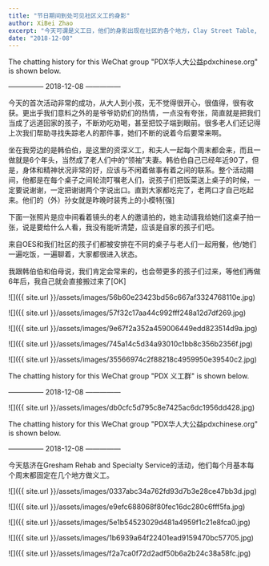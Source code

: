 ```yaml
---
title: "节日期间到处可见社区义工的身影"
author: XiBei Zhao
excerpt: "今天可谓是义工日，他们的身影出现在社区的各个地方，Clay Street Table, Oregon Food Bank, and Gresham Rehab and Specialty Services。每项活动都非常的成功，从大人到小孩，无不觉得很开心，很值得，很有收获。他们代表了我们新一代华人的精神面貌，我们要感谢他们，他们的爱心赢得了我们的尊敬"
date: "2018-12-08"
---
```


The chatting history for this WeChat group "PDX华人大公益pdxchinese.org" is shown below.

—————  2018-12-08  —————

今天的首次活动非常的成功，从大人到小孩，无不觉得很开心，很值得，很有收获。更出乎我们意料之外的是爷爷奶奶们的热情，一点没有夸张，简直就是把我们当成了远道回家的孩子，不断劝吃劝喝，甚至把饺子端到眼前。很多老人们还记得上次我们帮助寻找失踪老人的那件事，她们不断的说着今后要常来啊。

坐在我旁边的是韩伯伯，是这里的资深义工，和夫人一起每个周末都会来，而且一做就是6个年头，当然成了老人们中的“领袖”夫妻。韩伯伯自己已经年近90了，但是，身体和精神状况非常的好，应该与不闲着做事有着之间的联系。整个活动期间，他都是在每个桌子之间轮流叮嘱老人们，说孩子们把饭菜送上桌子的时候，一定要说谢谢，一定把谢谢两个字说出口。直到大家都吃完了，老两口才自己吃起来。他们的（外）孙女就是昨晚时装秀上的小模特[强]

下面一张照片是应中间看着镜头的老人的邀请拍的，她主动请我给她们这桌子拍一张，说是要给什么人看，我没有能听清楚，应该是自家的孩子们吧。

来自OES和我们社区的孩子们都被安排在不同的桌子与老人们一起用餐，他/她们一遍吃饭，一遍聊着，大家都很进入状态。

我跟韩伯伯和伯母说，我们肯定会常来的，也会带更多的孩子们过来，等他们再做6年后，我自己就会直接搬过来了[OK]

![]({{ site.url }}/assets/images/56b60e23423bd56c667af3324768110e.jpg)

![]({{ site.url }}/assets/images/57f32c17aa44c992fff248a12d7df269.jpg)

![]({{ site.url }}/assets/images/9e67f2a352a459006449edd823514d9a.jpg)

![]({{ site.url }}/assets/images/745a14c5d34a93010c1bb8c356b2356f.jpg)

![]({{ site.url }}/assets/images/35566974c2f88218c4959950e39540c2.jpg)

The chatting history for this WeChat group "PDX 义工群" is shown below.

—————  2018-12-08  —————

![]({{ site.url }}/assets/images/db0cfc5d795c8e7425ac6dc1956dd428.jpg)

The chatting history for this WeChat group "PDX华人大公益pdxchinese.org" is shown below.

—————  2018-12-08  —————

今天慈济在Gresham Rehab and Specialty Service的活动，他们每个月基本每个周末都固定在几个地方做义工。

![]({{ site.url }}/assets/images/0337abc34a762fd93d7b3e28ce47bb3d.jpg)

![]({{ site.url }}/assets/images/e9efc688068f80fec16dc280c6fff5fa.jpg)

![]({{ site.url }}/assets/images/5e1b54523029d481a4959f1c21e8fca0.jpg)

![]({{ site.url }}/assets/images/1b6939a64f22401ead9159470bc57705.jpg)

![]({{ site.url }}/assets/images/f2a7ca0f72d2adf50b6a2b24c38a58fc.jpg)
